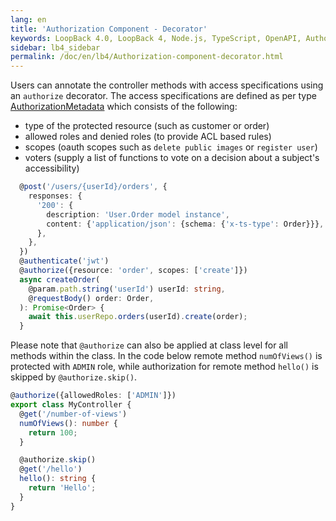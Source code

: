 ```yaml
---
lang: en
title: 'Authorization Component - Decorator'
keywords: LoopBack 4.0, LoopBack 4, Node.js, TypeScript, OpenAPI, Authorization
sidebar: lb4_sidebar
permalink: /doc/en/lb4/Authorization-component-decorator.html
---
```


Users can annotate the controller methods with access specifications using an
`authorize` decorator. The access specifications are defined as per type
[AuthorizationMetadata](https://github.com/strongloop/loopback-next/blob/master/packages/authorization/src/types.ts)
which consists of the following:

- type of the protected resource (such as customer or order)
- allowed roles and denied roles (to provide ACL based rules)
- scopes (oauth scopes such as `delete public images` or `register user`)
- voters (supply a list of functions to vote on a decision about a subject's
  accessibility)

```ts
  @post('/users/{userId}/orders', {
    responses: {
      '200': {
        description: 'User.Order model instance',
        content: {'application/json': {schema: {'x-ts-type': Order}}},
      },
    },
  })
  @authenticate('jwt')
  @authorize({resource: 'order', scopes: ['create']})
  async createOrder(
    @param.path.string('userId') userId: string,
    @requestBody() order: Order,
  ): Promise<Order> {
    await this.userRepo.orders(userId).create(order);
  }
```

Please note that `@authorize` can also be applied at class level for all methods
within the class. In the code below remote method `numOfViews()` is protected
with `ADMIN` role, while authorization for remote method `hello()` is skipped by
`@authorize.skip()`.

```ts
@authorize({allowedRoles: ['ADMIN']})
export class MyController {
  @get('/number-of-views')
  numOfViews(): number {
    return 100;
  }

  @authorize.skip()
  @get('/hello')
  hello(): string {
    return 'Hello';
  }
}
```
